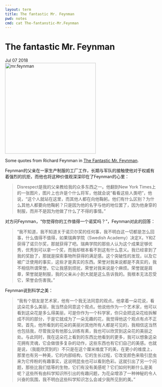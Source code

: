 ```yaml
---
layout: term
title: The fantastic Mr. Feynman
pwd: notes
cmd: cat The-fantanstic-Mr.Feynman
---
```


# The fantastic Mr. Feynman

Jul 07 2018   
<img src="../imgs/mr.feynman.jpg" alt="mr.feynman" style="height: 300px;"/>

Some quotes from Richard Feynman in [The Fantastic Mr. Feynman](https://www.youtube.com/watch?v=LyqleIxXTpw).

Feynman的父亲在一家生产制服的工厂工作，长期与军队的接触使他对于权威有着强烈的抗拒，而他也将这种价值观深深印在了Feynman的心里：

> Disrespect是我的父亲教给我的众多东西之一。他翻到New York Times上的一张图片，图片上也许是个什么将军，他就会说“看看这些人类吧”，他说，“这个人就站在这里，而其他人都在向他鞠躬。他们有什么区别？为什么其他人都要向他鞠躬？只是因为他的名字与他的地位罢了，因为他身穿的制服，而并不是因为他做了什么了不得的事情。”

对方问Feynman，“你觉得你的工作值得一个诺奖吗？”，Feynman对此的回答：

> “我不知道，我不知道关于诺贝尔奖的任何事，我不明白这一切都是怎么回事，什么值得不值得，如果瑞典学院（Swedish Academy）决定X，Y和Z获得了诺贝尔奖，那就获得了吧。瑞典学院的那些人认为这个成果足够优秀，优秀到可以拿一个奖，而我却根本看不到这有什么意义。我已经拿到了我的奖励了，那就是探索事物所获得的满足感。这个突破性的发现，以及它被广泛使用的事实，这些才是真实的东西。荣誉对我来说都是不真实的，我不相信所谓荣誉。它让我感到烦扰，荣誉对我来说是个麻烦。荣誉就是肩章，荣誉就是制服，我的父亲从小到大就是这么告诉我的。我根本无法忍受它，荣誉会伤害我。”


Feynman说到科学之美：

> “我有个朋友是艺术家，他有一个我无法同意的观点。他拿着一朵花说，看这朵花多么美丽，我当然会同意这个观点。他说他作为一个艺术家，他可以看到这朵花是多么得美丽，可是你作为一个科学家，你只会把这朵花给拆解成不同的部分，于是它就成为了一朵无趣的花，我觉得他这个观点有点不正常。首先，他所看到的花朵的美丽对其他所有人都是可见的，我相信这当然也包括我，尽管我没有他那么训练有素，我也可以欣赏到这朵花的美丽之处。与此同时，我在这朵花上看到的东西比他看到的更多，我可以想象这朵花拥有灵魂，它会做很多复杂的动作，这些东西也有它们自己的美感。也就是说，（我能欣赏到的）不只是在这个厘米维度下的美，在更小的维度上，那里也有另一种美，它的内部结构，它的生长过程，它改变颜色来吸引昆虫来为它传粉的有趣事实，这说明昆虫也可以看到色彩。这就引出了另一个问题，那些比我们低等的生物，它们有没有美感呢？它们如何判断什么是美呢？这些所有由科学知识所引出的有趣问题，为花朵增添了一种神秘的令人兴奋的氛围，我不明白这些科学知识怎么会减少我所见到的美。”


<!-- 
<img src="../imgs/feynman_magnets.jpg" alt="mr.feynman" style="height: 300px;"/>

### 2.2 [Feynman: Magnets FUN TO IMAGINE 4](https://www.youtube.com/watch?v=wMFPe-DwULM)

这个视频从有人问了Feynman一个问题开始：

> “如果你拿着两块磁铁并试着将它们推到一起，你可以感觉到它们之间的推力，如果将一块磁铁换到另一个方向的话，它们就会吸到一起。那么，这两块磁铁之间的感觉是什么样的呢？”

> “什么叫这两块磁铁之间的感觉？”

> “这两块磁铁之间存在一些东西不是吗？当我将两块磁铁推到一起时，我能感觉到它们之间有一些东西。”

> “认真听我的问题，当你说‘这两块磁铁之间的感觉’时，你到底想表达什么呢？它们之间当然有一种感觉，可是你想知道关于它们的什么呢？”

> “我想知道这两个金属块之间到底发生了什么。”

> “它们互相排斥。”

> “什么叫它们之间互相排斥？它们之间为什么要互相排斥？它们是怎么互相排斥的？我必须得说我觉得这是个非常非常合理的问题。”

> “这当然是个合理的问题，而且还是个很棒的问题。我们来看你的问题，当你问为什么某些事会发生，一般人会如何回答为什么这件事会发生？比如说，Aunt Minnie进医院了，为什么？因为她在冰上滑倒了并且摔坏了她的髋骨，这个解释会让人们满意。但是这个解释无法让某些来自另一个星球的，对人类一无所知的人满意。首先，你应该明白为什么当你摔坏髋骨的时候你要去医院，当你的髋骨摔坏了之后你怎么去医院，因为她的丈夫看到了她的髋骨摔坏了然后打电话给医院，医院派人过来，这些前提都是能够被人类所理解的。当你试着去解释一个为什么的问题时，你需要在某个体系之下去解释，在这个体系下我们必须允许一些条件为真，否则你就会无休止地询问为什么。为什么她的丈夫要打电话给医院，因为她的丈夫对她妻子很关心，但这也不是绝对的，有些丈夫就对他们的妻子不感兴趣，他们可能总是喝醉，总是很愤怒。这样思考的话，你就会得到对于这个世界的非常有趣的理解，包括事物之间的复杂关联。如果你持续分析某件事，你就会从各个不同的角度越来越深入地去看待这件事。比方说你开始怀疑，为什么Aunt Minnie在冰上摔倒了，因为冰是很光滑的，大家都知道这一点，没问题。但是为什么冰是光滑的呢，这就有点使人好奇了，冰是非常非常光滑的，你就开始想为什么会这样呢。我告诉了你冰是非常光滑的，这就解释了Aunt Minnie为什么摔倒，你可以对你的这个回答感到满意，但是你也可以继续好奇，为什么冰是光滑的呢？这时候你就会牵扯到一些其他东西了，因为世界上并没有那么多东西可以跟冰一样光滑。你很难得到这种光滑的东西，就算得到了，也八成是一种湿乎乎的黏滑的东西，可是冰却是一种如此光滑的固体，这就很奇怪了。这是因为当你站在一块冰上的时候，在那个短暂的瞬间里，冰与人之间的接触面会被挤压并融化，所以这就相当于在那个瞬间，你在一个由水组成的表面上滑行。为什么这只发生在冰上却不发生在其他东西上？因为当水结成冰时，水是会膨胀的，而当人站在上面时，冰所受的挤压会逆转这个膨胀的过程，从而使之融化，但是其他东西在结冰时就只会产生裂缝，当你用力挤压的时候，它们依然是固体。那为什么只有水在结冰的时候会膨胀而其他东西不会？我并没有在回答你的问题，但是我在试着告诉你一个为什么的问题是多么地难以回答，你必须要知道哪些东西是允许被你理解的，允许被你知道的，以及哪些不是的。你应该会注意到，在上面那个例子里，每当我问了一个为什么，我们就会发现更加深层次的，同时也更加有趣的东西。我们甚至可以再深入一点，为什么Aunt Minnie滑倒了就会摔倒呢，这就跟每个星球上的重力有关了，当然这还与其他的一些东西有关，不过我们先不管这些了，我们只要知道这个深入的过程是非常漫长的。回到你的例子，当你问我，为什么两块磁铁会互相排斥，我的回答会有很多很多不同的层次，这取决于你是一个物理系的学生，或是一个对物理一无所知的人。如果是一个对物理一无所知的人问我，我就只能说，磁铁之间存在的磁力使它们互相排斥，你可以感受到它们的排斥。你可能会觉得很奇怪，因为你从来没有见过其他的力跟这所谓的磁力一样，当你将一块磁铁反向时，磁铁又变得互相吸引了。世界上存在着另一种相似的力叫做电力（electric force），它也面临这同样的问题，你会发现电力也是十分诡异的。可是你却能够接受以下事实：当你的手用力按压一把椅子的时候，你会感受到这把椅子正在用相同的力推你。但是我们根据观察发现，这是和磁力是类似的，电力的互斥（electrical repulsion）会阻止你的手穿过椅子，因为在微观层面存在着电力。事实证明，我一开始所希望解释的电力与磁力各自的互斥问题，最终是一个更深层次的东西，而这个更深层次的东西，又可以用来解释很多人们不知不觉就接受了的事实，比如大家都知道我们不能将我们的手穿过这把椅子，大家都觉得这是理所当然的。但是如果你问，为什么人不能把自己的手穿过椅子呢？这就会牵扯到上面提到过的互斥力了。这时候我们又会开始好奇，为什么磁力的作用距离比其他的力大这么多呢？这就跟一个事实有关，那就是在金属中，所有的电子都朝着同一个方向转动并形成直线，它们的力会被叠加直到大到你可以感受到这个力的存在... 我无法用一些你熟悉的东西去解释异性相吸的问题，如果我说两块磁铁之间的互相吸引就好像是它们之间被橡胶带给连在一起了，那我就是在欺骗你，因为它们根本不是由橡胶带相连的，我不该陷入这种麻烦，因为你马上就会接着问我橡胶带的本质是什么。其次，如果你足够好奇的话，你又会问我，为什么橡胶带会倾向于恢复原样，我最后又要用电力来解释它，而电力正是我想要利用橡胶带来解释的东西，那我就不只是在欺骗你了，我还欺骗得非常蹩脚。所以，我并不能告诉你为什么两块磁铁会互相吸引，我只能告诉你，它们就是互相吸引，这是各种不同的力的一个特性，包括电力，磁力，重力等，它们就这个世界的一部分。如果你是个物理系的学生，我就会告诉你电力和磁力存在着某种非常紧密的关联，而重力和电力之间的关系目前还不清楚，等等。我真的不能够做到用某种你更熟悉的事物来解释磁力，因为我不理解如何用你更熟悉的事物来解释它。 -->
